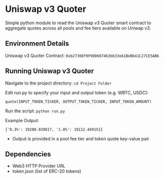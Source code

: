 # Uniswap v3 Quoter

Simple python module to read the Uniswap v3 Quoter smart contract to aggregate quotes across all pools and fee tiers available on Uniwap v3. 

## Environment Details

Uniswap v3 Quoter Contract: `0xb27308f9F90D607463bb33eA1BeBb41C27CE5AB6`

## Running Uniswap v3 Quoter

Navigate to the project directory:
`cd Project Folder`

Edit run.py to specify your input and output token (e.g. WBTC, USDC):

`quote(INPUT_TOKEN_TICKER, OUTPUT_TOKEN_TICKER, INPUT_TOKEN_AMOUNT)`

Run the script:
`python run.py`

Example Output:

`{'0.3%': 19280.039817, '1.0%': 19112.449151}`

- Output is provided in a pool fee tier and token quote key-value pair

## Dependencies

- Web3 HTTP Provider URL
- token.json (list of ERC-20 tokens)
